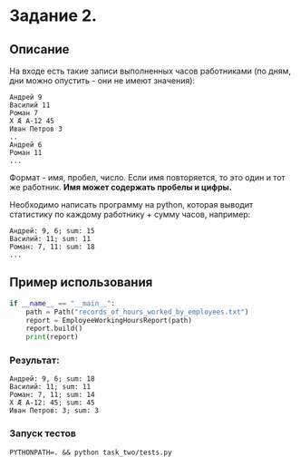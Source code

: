 # Задание 2.

## Описание
На входе есть такие записи выполненных часов работниками
(по дням, дни можно опустить - они не имеют значения):

```
Андрей 9
Василий 11
Роман 7
X Æ A-12 45
Иван Петров 3
..
Андрей 6
Роман 11
...
```

Формат - имя, пробел, число.
Если имя повторяется, то это один и тот же работник. <b>Имя может содержать пробелы и цифры.</b>

Необходимо написать программу на python, которая выводит статистику по каждому работнику + сумму часов, например:

```
Андрей: 9, 6; sum: 15
Василий: 11; sum: 11
Роман: 7, 11: sum: 18
...
```

## Пример использования
```python
if __name__ == "__main__":
    path = Path("records_of_hours_worked_by_employees.txt")
    report = EmployeeWorkingHoursReport(path)
    report.build()
    print(report)
```
### Результат:
    Андрей: 9, 6; sum: 18
    Василий: 11; sum: 11
    Роман: 7, 11; sum: 14
    X Æ A-12: 45; sum: 45
    Иван Петров: 3; sum: 3

### Запуск тестов
```commandline
PYTHONPATH=. && python task_two/tests.py
```

